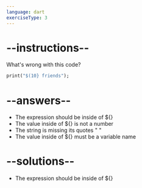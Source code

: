 ```yaml
---
language: dart
exerciseType: 3
---
```


# --instructions--

What's wrong with this code?
```dart
print("$(10} friends");
```

# --answers--

- The expression should be inside of ${}
- The value inside of ${} is not a number
- The string is missing its quotes " "
- The value inside of ${} must be a variable name

# --solutions--

- The expression should be inside of ${}
